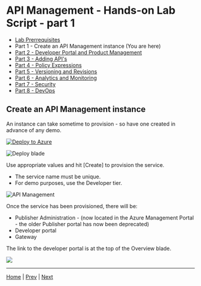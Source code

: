 # API Management - Hands-on Lab Script - part 1

- [Lab Prerrequisites](apimanagement-prerrequisites.md)
- Part 1 - Create an API Management instance (You are here)
- [Part 2 - Developer Portal and Product Management](apimanagement-2.md)
- [Part 3 - Adding API's](apimanagement-3.md)
- [Part 4 - Policy Expressions](apimanagement-4.md)
- [Part 5 - Versioning and Revisions](apimanagement-5.md)
- [Part 6 - Analytics and Monitoring](apimanagement-6.md)
- [Part 7 - Security](apimanagement-7.md)
- [Part 8 - DevOps](apimanagement-8.md)


## Create an API Management instance

An instance can take sometime to provision - so have one created in advance of any demo.

[![Deploy to Azure](https://azuredeploy.net/deploybutton.png)](https://portal.azure.com/#create/Microsoft.ApiManagement)

![Deploy blade](Images/APIMDeployBlade.png)

Use appropriate values and hit [Create] to provision the service.

- The service name must be unique.
- For demo purposes, use the Developer tier.

![API Management](Images/APIManagement.png)

Once the service has been provisioned, there will be:

- Publisher Administration - (now located in the Azure Management Portal - the older Publisher portal has now been deprecated)
- Developer portal
- Gateway


The link to the developer portal is at the top of the Overview blade.

![](Images/APIMOverviewBlade.png)

---
[Home](README.md) | [Prev](apimanagement-prerrequisites.md) | [Next](apimanagement-2.md)
